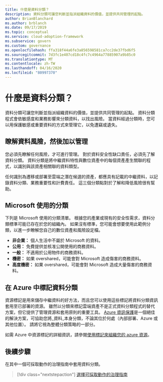 ```yaml
---
title: 什麼是資料分類？
description: 資料分類可讓您判斷並指派組織資料的價值，並提供共同管理的起點。
author: BrianBlanchard
ms.author: brblanch
ms.date: 09/17/2019
ms.topic: conceptual
ms.service: cloud-adoption-framework
ms.subservice: govern
ms.custom: governance
ms.openlocfilehash: ffa318f44a6fe3a856598581ca7cc2de37fbd6f5
ms.sourcegitcommit: 7d3fc1e407cd18c4fc7c4964a77885907a9b85c0
ms.translationtype: MT
ms.contentlocale: zh-TW
ms.lasthandoff: 04/16/2020
ms.locfileid: "80997370"
---
```

<!-- markdownlint-disable MD026 -->

# <a name="what-is-data-classification"></a>什麼是資料分類？

資料分類可讓您判斷並指派組織資料的價值，並提供共同管理的起點。 資料分類程式會依敏感度和業務影響來分類資料，以找出風險。 當資料經過分類時，您可以用保護敏感或重要資料的方式來管理它，以免遭竊或遺失。

## <a name="understand-data-risks-then-manage-them"></a>瞭解資料風險，然後加以管理

您必須先瞭解任何風險，才可進行管理。 對於資料安全性缺口責任，必須先了解資料分類。 資料分類是將中繼資料特性與數位資產中的每個資產產生關聯的程式，以識別與該資產相關聯的資料類型。

任何識別為遷移或部署至雲端之潛在候選的資產，都應具有記載的中繼資料，以記錄資料分類、業務重要性和計費責任。 這三個分類點對於了解和降低風險很有幫助。

## <a name="classifications-microsoft-uses"></a>Microsoft 使用的分類

下列是 Microsoft 使用的分類清單。 根據您的產業或現有的安全性需求，資料分類標準可能已存在於您的組織內。 如果沒有標準，您可能會想要使用此範例分類，以進一步瞭解您自己的數位資產和風險設定檔。

- **非企業：** 個人生活中不屬於 Microsoft 的資料。
- **公用：** 免費提供並核准公開使用的商務資料。
- **一般：** 不適用於公用物件的商務資料。
- **機密：** 如果 overshared，可能會對 Microsoft 造成傷害的商務資料。
- **高度機密：** 如果 overshared，可能會對 Microsoft 造成大量傷害的商務資料。

## <a name="tagging-data-classification-in-azure"></a>在 Azure 中標記資料分類

資源標記是用來儲存中繼資料的好方法，而且您可以使用這些標記將資料分類資訊套用至已部署的資源。 雖然以分類來標記雲端資產不是正式資料分類程式的替代方案，但它提供了管理資源和套用原則的重要工具。 [Azure 資訊保護](https://docs.microsoft.com/azure/information-protection/what-is-information-protection)是一個絕佳的解決方案，可協助您將_資料_本身分類，不論其位於何處（內部部署、Azure 或其他位置）。 請將它視為整體分類策略的一部分。

如需 Azure 中資源標記的詳細資訊，請參閱[使用標記來組織您的 azure 資源](https://docs.microsoft.com/azure/azure-resource-manager/management/tag-resources)。

## <a name="next-steps"></a>後續步驟

在其中一個可採取動作的治理指南中套用資料分類。

> [!div class="nextstepaction"]
> [選擇可採取動作的治理指南](../guides/index.md)
